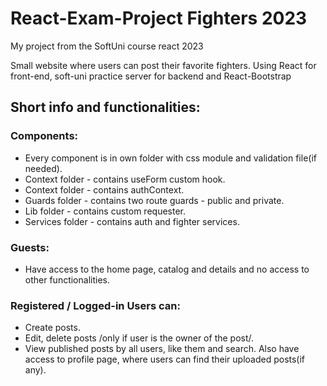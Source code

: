 # React-Exam-Project Fighters 2023

My project from the SoftUni course react 2023

Small website where users can post their favorite fighters. Using React for front-end, soft-uni practice server for backend and React-Bootstrap

## Short info and functionalities:

### Components:

- Every component is in own folder with css module and validation file(if needed).
- Context folder - contains useForm custom hook.
- Context folder - contains authContext. 
- Guards folder - contains two route guards - public and private. 
- Lib folder - contains custom requester.
- Services folder - contains auth and fighter services.

### Guests:

- Have access to the home page, catalog and details and no access to other functionalities. 

### Registered / Logged-in Users can:

- Create posts.
- Edit, delete posts /only if user is the owner of the post/.
- View published posts by all users, like them and search. Also have access to profile page, where users can find their uploaded posts(if any).
 